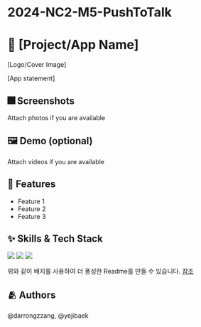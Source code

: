 # 2024-NC2-M5-PushToTalk




# :iphone: [Project/App Name]
[Logo/Cover Image]

[App statement]

## :fireworks: Screenshots

Attach photos if you are available

## :framed_picture: Demo (optional)

Attach videos if you are available


## :pushpin: Features

- Feature 1
- Feature 2
- Feature 3


## :sparkles: Skills & Tech Stack

<img src="https://img.shields.io/badge/Swift-FA7343?style=flat&logo=Swift&logoColor=white"/> 
<img src="https://img.shields.io/badge/SwiftUI-Black?style=flat&logo=swift&logoColor=black&color=%23096ad9"/>
<img src="https://img.shields.io/badge/PushToTalk-Black?style=flat&logo=swift&logoColor=black&color=%F6D23B"/>

위와 같이 배지를 사용하여 더 풍성한 Readme를 만들 수 있습니다.
[참조](https://shields.io/)


## :people_hugging: Authors

@darrongzzang, @yejibaek
